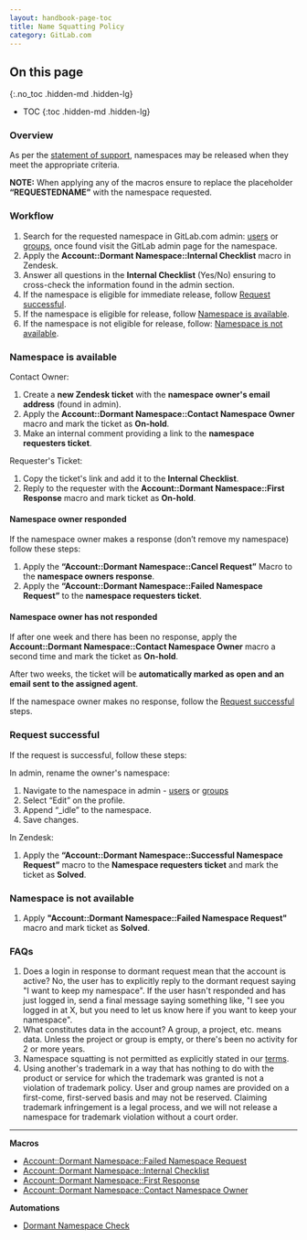 ```yaml
---
layout: handbook-page-toc
title: Name Squatting Policy
category: GitLab.com
---
```


## On this page
{:.no_toc .hidden-md .hidden-lg}

- TOC
{:toc .hidden-md .hidden-lg}

### Overview

As per the [statement of support](/support/#name-squatting-policy), namespaces may be released when they meet the appropriate criteria.

**NOTE:** When applying any of the macros ensure to replace the placeholder **“REQUESTEDNAME”** with the namespace requested.

### Workflow

1. Search for the requested namespace in GitLab.com admin: [users](https://gitlab.com/admin/users) or [groups](https://gitlab.com/admin/groups), once found visit the GitLab admin page for the namespace.
1. Apply the **Account::Dormant Namespace::Internal Checklist** macro in Zendesk.
1. Answer all questions in the **Internal Checklist** (Yes/No) ensuring to cross-check the information found in the admin section.
1. If the namespace is eligible for immediate release, follow [Request successful](#request-successful).
1. If the namespace is eligible for release, follow [Namespace is available](#namespace-is-available).
1. If the namespace is not eligible for release, follow: [Namespace is not available](#namespace-is-not-available).

### Namespace is available

Contact Owner:

1. Create a **new Zendesk ticket** with the **namespace owner's email address** (found in admin).
1. Apply the **Account::Dormant Namespace::Contact Namespace Owner** macro and mark the ticket as **On-hold**.
1. Make an internal comment providing a link to the **namespace requesters ticket**.

Requester's Ticket:

1. Copy the ticket's link and add it to the **Internal Checklist**.
1. Reply to the requester with the **Account::Dormant Namespace::First Response** macro and mark ticket as **On-hold**.

#### Namespace owner responded

If the namespace owner makes a response (don’t remove my namespace) follow these steps:

1. Apply the **“Account::Dormant Namespace::Cancel Request”** Macro to the **namespace owners response**.
1. Apply the **“Account::Dormant Namespace::Failed Namespace Request”** to the **namespace requesters ticket**.

#### Namespace owner has not responded

If after one week and there has been no response, apply the **Account::Dormant Namespace::Contact Namespace Owner** macro a second time and mark the ticket as **On-hold**.

After two weeks, the ticket will be **automatically marked as open and an email sent to the assigned agent**.

If the namespace owner makes no response, follow the [Request successful](#request-successful) steps.

### Request successful

If the request is successful, follow these steps:

In admin, rename the owner's namespace:

1. Navigate to the namespace in admin - [users](https://gitlab.com/admin/users) or [groups](https://gitlab.com/admin/groups)
1. Select “Edit” on the profile.
1. Append “_idle” to the namespace.
1. Save changes.

In Zendesk:

1. Apply the **“Account::Dormant Namespace::Successful Namespace Request”** macro to the **Namespace requesters ticket** and mark the ticket as **Solved**.

### Namespace is not available

1. Apply **"Account::Dormant Namespace::Failed Namespace Request"** macro and mark ticket as **Solved**.

### FAQs

1. Does a login in response to dormant request mean that the account is active? No, the user has to explicitly reply to the dormant request saying "I want to keep my namespace". If the user hasn't responded and has just logged in, send a final message saying something like, "I see you logged in at X, but you need to let us know here if you want to keep your namespace".
1. What constitutes data in the account? A group, a project, etc. means data. Unless the project or group is empty, or there's been no activity for 2 or more years.
2. Namespace squatting is not permitted as explicitly stated in our [terms](/terms/).
3. Using another's trademark in a way that has nothing to do with the product or service for which the trademark was granted is not a violation of trademark policy. User and group names are provided on a first-come, first-served basis and may not be reserved. Claiming trademark infringement is a legal process, and we will not release a namespace for trademark violation without a court order.

__________________

**Macros**

* [Account::Dormant Namespace::Failed Namespace Request](https://gitlab.zendesk.com/rules/94534768/edit)
* [Account::Dormant Namespace::Internal Checklist](https://gitlab.zendesk.com/rules/93505588/edit)
* [Account::Dormant Namespace::First Response](https://gitlab.zendesk.com/rules/94687707)
* [Account::Dormant Namespace::Contact Namespace Owner](https://gitlab.zendesk.com/rules/94531288/edit)


**Automations**

* [Dormant Namespace Check](https://gitlab.zendesk.com/rules/94693587/edit)
